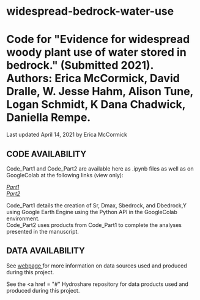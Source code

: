 # widespread-bedrock-water-use
# Code for "Evidence for widespread woody plant use of water stored in bedrock." (Submitted 2021). Authors: Erica McCormick, David Dralle, W. Jesse Hahm, Alison Tune, Logan Schmidt, K Dana Chadwick, Daniella Rempe.

Last updated April 14, 2021 by Erica McCormick


## **CODE AVAILABILITY**

Code_Part1 and Code_Part2 are available here as .ipynb files as well as on GoogleColab at the following links (view only):

*<a href = "https://colab.research.google.com/drive/1g2pYqrG8hdfIFOz_usI6JHb4BkwR8bxM?usp=sharing"> Part1 </a>* <br>
*<a href = "https://colab.research.google.com/drive/1zkYPtBW-og_P76bxtsqWl62ftXZQ9INr?usp=sharing"> Part2 </a>* 

Code_Part1 details the creation of Sr, Dmax, Sbedrock, and Dbedrock,Y using Google Earth Engine using the Python API in the GoogleColab environment. <br>
Code_Part2 uses products from Code_Part1 to complete the analyses presented in the manuscript.


## **DATA AVAILABILITY**

See <a href = "https://erica-mccormick.github.io/widespread-bedrock-water-use/"> webpage </a> for more information on data sources used and produced during this project.

See the <a href = "#" Hydroshare repository </a> for data products used and produced during this project.




